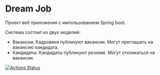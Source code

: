 # Dream Job

Проект веб приложения с импользованием Spring boot.

Система состоит из двух моделей:

- Вакансии. Кадровики публикуют вакансии. Могут приглашать на вакансию кандидата.
- Кандидаты. Кандидаты публикуют резюме. Могут откликаться на вакансии.

[![Actions Status](https://github.com/alxkzncoff/job4j_dreamjob/workflows/java-ci/badge.svg)](https://github.com/alxkzncoff/job4j_dreamjob/actions)